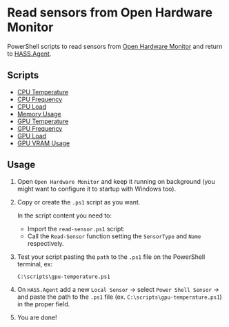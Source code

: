 # Read sensors from Open Hardware Monitor

PowerShell scripts to read sensors from [Open Hardware Monitor](https://openhardwaremonitor.org/) and return to [HASS.Agent](https://lab02-research.org/hassagent/).

## Scripts

- [CPU Temperature](./cpu-temperature.ps1)
- [CPU Frequency](./cpu-frequency.ps1)
- [CPU Load](./cpu-load.ps1)
- [Memory Usage](./memory-usage.ps1)
- [GPU Temperature](./gpu-temperature.ps1)
- [GPU Frequency](./gpu-frequency.ps1)
- [GPU Load](./gpu-load.ps1)
- [GPU VRAM Usage](./gpu-vram-usage.ps1)

## Usage

1. Open `Open Hardware Monitor` and keep it running on background (you might want to configure it to startup with Windows too).

1. Copy or create the `.ps1` script as you want.

    In the script content you need to:

    - Import the `read-sensor.ps1` script:
    - Call the `Read-Sensor` function setting the `SensorType` and `Name` respectively.

1. Test your script pasting the `path` to the `.ps1` file on the PowerShell terminal, ex:

    ```
    C:\scripts\gpu-temperature.ps1
    ```

1. On `HASS.Agent` add a new `Local Sensor` -> select `Power Shell Sensor` -> and paste the path to the `.ps1` file (ex. `C:\scripts\gpu-temperature.ps1`) in the proper field.

1. You are done!
